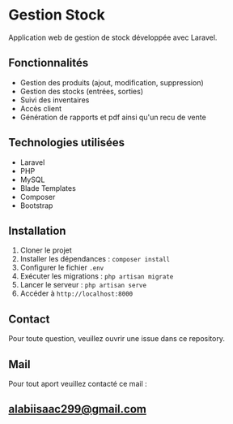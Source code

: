 # Gestion Stock

Application web de gestion de stock développée avec Laravel.

## Fonctionnalités

- Gestion des produits (ajout, modification, suppression)
- Gestion des stocks (entrées, sorties)
- Suivi des inventaires
- Accès client 
- Génération de rapports et pdf ainsi qu'un recu de vente 

## Technologies utilisées

- Laravel
- PHP
- MySQL
- Blade Templates
- Composer
- Bootstrap

## Installation

1. Cloner le projet
2. Installer les dépendances : `composer install`
3. Configurer le fichier `.env`
4. Exécuter les migrations : `php artisan migrate`
5. Lancer le serveur : `php artisan serve`
6. Accéder à `http://localhost:8000`

## Contact

Pour toute question, veuillez ouvrir une issue dans ce repository.

## Mail
Pour tout aport veuillez contacté ce mail : 
## alabiisaac299@gmail.com